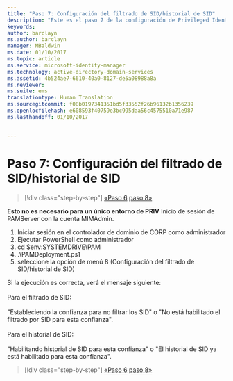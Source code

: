 ```yaml
---
title: "Paso 7: Configuración del filtrado de SID/historial de SID"
description: "Este es el paso 7 de la configuración de Privileged Identity Manager mediante scripts. Este paso trata cómo configurar el filtrado de SID y el historial de SID."
keywords: 
author: barclayn
ms.author: barclayn
manager: MBaldwin
ms.date: 01/10/2017
ms.topic: article
ms.service: microsoft-identity-manager
ms.technology: active-directory-domain-services
ms.assetid: 4b524ae7-6610-40a0-8127-de5a08988a8a
ms.reviewer: 
ms.suite: ems
translationtype: Human Translation
ms.sourcegitcommit: f08b0197341351bd5f33552f26b96132b1356239
ms.openlocfilehash: e608593f40759e3bc995daa56c4575510a71e987
ms.lasthandoff: 01/10/2017


---
```


# <a name="step-7-set-up-sid-historysid-filtering"></a>Paso 7: Configuración del filtrado de SID/historial de SID

>[!div class="step-by-step"]
[«Paso 6](sp1-step6-setup-pam-trust.md)
[paso 8»](sp1-step8-pam-deployment-verification.md)

**Esto no es necesario para un único entorno de PRIV** Inicio de sesión de PAMServer con la cuenta MIMAdmin.

1. Iniciar sesión en el controlador de dominio de CORP como administrador
2. Ejecutar PowerShell como administrador
3. cd $env:SYSTEMDRIVE\PAM
4. .\PAMDeployment.ps1
5. seleccione la opción de menú 8 (Configuración del filtrado de SID/historial de SID)

Si la ejecución es correcta, verá el mensaje siguiente:<br/></br>
Para el filtrado de SID: <br/></br>
"Estableciendo la confianza para no filtrar los SID" o "No está habilitado el filtrado por SID para esta confianza". </br></br>
Para el historial de SID: </br></br>
"Habilitando historial de SID para esta confianza" o "El historial de SID ya está habilitado para esta confianza".

>[!div class="step-by-step"]
[«Paso 6](sp1-step6-setup-pam-trust.md)
[paso 8»](sp1-step8-pam-deployment-verification.md)

